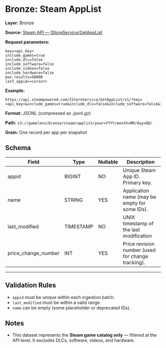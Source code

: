 # Bronze: Steam AppList

**Layer:** Bronze

**Source:** [Steam API — IStoreService/GetAppList](https://api.steampowered.com/IStoreService/GetAppList/v1/)

**Request parameters:**
```
key=<api_key>
include_games=true
include_dlc=false
include_software=false
include_videos=false
include_hardware=false
max_results=50000
last_appid=<cursor>
```

**Example:**
```
https://api.steampowered.com/IStoreService/GetAppList/v1/?key=<api_key>&include_games=true&include_dlc=false&include_software=false&include_videos=false&include_hardware=false&max_results=50000&last_appid=2805040
```

**Format:** JSONL (compressed as .jsonl.gz)

**Path:** `s3://gamelens/bronze/steam/applist/year=YYYY/month=MM/day=DD/`

**Grain:** One record per app per snapshot

## **Schema**

| Field                | Type        | Nullable | Description                                   |
|----------------------|------------|----------|-----------------------------------------------|
| appid                | BIGINT     | NO       | Unique Steam App ID. Primary key.            |
| name                 | STRING     | YES      | Application name (may be empty for some IDs). |
| last_modified        | TIMESTAMP  | NO       | UNIX timestamp of the last modification|
| price_change_number  | INT        | YES      | Price revision number (used for change tracking). |

---

## **Validation Rules**
- `appid` must be unique within each ingestion batch.
- `last_modified` must be within a valid range.
- `name` can be empty (some placeholder or deprecated IDs).

## **Notes**
- This dataset represents the **Steam game catalog only** — filtered at the API level. It excludes DLCs, software, videos, and hardware.
